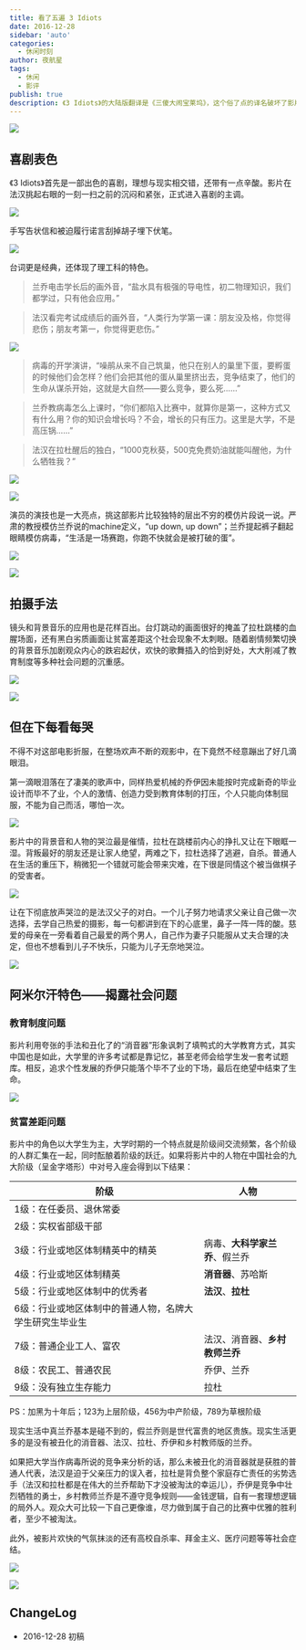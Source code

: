 ```yaml
---
title: 看了五遍 3 Idiots
date: 2016-12-28
sidebar: 'auto'
categories:
  - 休闲时刻
author: 夜航星
tags: 
  - 休闲
  - 影评
publish: true
description: 《3 Idiots》的大陆版翻译是《三傻大闹宝莱坞》，这个俗了点的译名破坏了影片的良好形象（小小吐槽一下，但确实让大陆的很多观众错过了它）。《3 idiots》看了五遍，是该写一篇影评。
---
```


![](http://images.stanine.top/3-idiot0.webp)

## 喜剧表色

《3 Idiots》首先是一部出色的喜剧，理想与现实相交错，还带有一点辛酸。影片在法汉挑起右眼的一刻一扫之前的沉闷和紧张，正式进入喜剧的主调。

![](http://images.stanine.top/3-idiot1.webp)

手写告状信和被迫履行诺言刮掉胡子埋下伏笔。

![](http://images.stanine.top/3-idiot2.webp)

台词更是经典，还体现了理工科的特色。

> 兰乔电击学长后的画外音，“盐水具有极强的导电性，初二物理知识，我们都学过，只有他会应用。”

> 法汉看完考试成绩后的画外音，“人类行为学第一课：朋友没及格，你觉得悲伤；朋友考第一，你觉得更悲伤。”

![](http://images.stanine.top/3-idiot3.webp)

> 病毒的开学演讲，“噪鹃从来不自己筑巢，他只在别人的巢里下蛋，要孵蛋的时候他们会怎样？他们会把其他的蛋从巢里挤出去，竞争结束了，他们的生命从谋杀开始，这就是大自然——要么竞争，要么死……”

> 兰乔教病毒怎么上课时，“你们都陷入比赛中，就算你是第一，这种方式又有什么用？你的知识会增长吗？不会，增长的只有压力。这里是大学，不是高压锅……”

> 法汉在拉杜醒后的独白，“1000克秋葵，500克免费奶油就能叫醒他，为什么牺牲我？”

![](http://images.stanine.top/3-idiot4.webp)

![](http://images.stanine.top/3-idiot5.webp)

演员的演技也是一大亮点，挑这部影片比较独特的层出不穷的模仿片段说一说。严肃的教授模仿兰乔说的machine定义，“up down, up down”；兰乔提起裤子翻起眼睛模仿病毒，“生活是一场赛跑，你跑不快就会是被打破的蛋”。

![](http://images.stanine.top/3-idiot6.webp)

![](http://images.stanine.top/3-idiot7.webp)

## 拍摄手法

镜头和背景音乐的应用也是花样百出。台灯跳动的画面很好的掩盖了拉杜跳楼的血腥场面，还有黑白劣质画面让贫富差距这个社会现象不太刺眼。随着剧情频繁切换的背景音乐加剧观众内心的跌宕起伏，欢快的歌舞插入的恰到好处，大大削减了教育制度等多种社会问题的沉重感。

![](http://images.stanine.top/3-idiot8.webp)

![](http://images.stanine.top/3-idiot9.webp)

## 但在下每看每哭

不得不对这部电影折服，在整场欢声不断的观影中，在下竟然不经意蹦出了好几滴眼泪。

第一滴眼泪落在了凄美的歌声中，同样热爱机械的乔伊因未能按时完成新奇的毕业设计而毕不了业，个人的激情、创造力受到教育体制的打压，个人只能向体制屈服，不能为自己而活，哪怕一次。

![](http://images.stanine.top/3-idiot10.gif)

影片中的背景音和人物的哭泣最是催情，拉杜在跳楼前内心的挣扎又让在下眼眶一湿。背叛最好的朋友还是让家人绝望，两难之下，拉杜选择了逃避，自杀。普通人在生活的重压下，稍微犯一个错就可能会带来灾难，在下很是同情这个被当做棋子的受害者。

![](http://images.stanine.top/3-idiot11.webp)

让在下彻底放声哭泣的是法汉父子的对白。一个儿子努力地请求父亲让自己做一次选择，去学自己热爱的摄影，每一句都讲到在下的心底里，鼻子一阵一阵的酸。慈爱的母亲在一旁看着自己最爱的两个男人，自己作为妻子只能服从丈夫合理的决定，但也不想看到儿子不快乐，只能为儿子无奈地哭泣。

![](http://images.stanine.top/3-idiot12.webp)

## 阿米尔汗特色——揭露社会问题

### 教育制度问题

影片利用夸张的手法和丑化了的“消音器”形象讽刺了填鸭式的大学教育方式，其实中国也是如此，大学里的许多考试都是靠记忆，甚至老师会给学生发一套考试题库。相反，追求个性发展的乔伊只能落个毕不了业的下场，最后在绝望中结束了生命。

![](http://images.stanine.top/3-idiot13.webp)

### 贫富差距问题

影片中的角色以大学生为主，大学时期的一个特点就是阶级间交流频繁，各个阶级的人群汇集在一起，同时酝酿着阶级的跃迁。如果将影片中的人物在中国社会的九大阶级（呈金字塔形）中对号入座会得到以下结果：

| **阶级**                                                | **人物**                       |
| ------------------------------------------------------- | ------------------------------ |
| 1级：在任委员、退休常委                                 |                                |
| 2级：实权省部级干部                                     |                                |
| 3级：行业或地区体制精英中的精英                         | 病毒、**大科学家兰乔**、假兰乔 |
| 4级：行业或地区体制精英                                 | **消音器**、苏哈斯             |
| 5级：行业或地区体制中的优秀者                           | **法汉**、**拉杜**             |
| 6级：行业或地区体制中的普通人物，名牌大学生研究生毕业生 |                                |
| 7级：普通企业工人、富农                                 | 法汉、消音器、**乡村教师兰乔** |
| 8级：农民工、普通农民                                   | 乔伊、兰乔                     |
| 9级：没有独立生存能力                                   | 拉杜                           |

PS：加黑为十年后；123为上层阶级，456为中产阶级，789为草根阶级

现实生活中真兰乔基本是碰不到的，假兰乔则是世代富贵的地区贵族。现实生活更多的是没有被丑化的消音器、法汉、拉杜、乔伊和乡村教师版的兰乔。

如果把大学当作病毒所说的竞争来分析的话，那么未被丑化的消音器就是获胜的普通人代表，法汉是迫于父亲压力的误入者，拉杜是背负整个家庭存亡责任的劣势选手（法汉和拉杜都是在伟大的兰乔帮助下才没被淘汰的幸运儿），乔伊是竞争中壮烈牺牲的勇士，乡村教师兰乔是不遵守竞争规则——金钱逻辑，自有一套理想逻辑的局外人。观众大可比较一下自己更像谁，尽力做到属于自己的比赛中优雅的胜利者，至少不被淘汰。

此外，被影片欢快的气氛抹淡的还有高校自杀率、拜金主义、医疗问题等等社会症结。

![](http://images.stanine.top/3-idiot14.webp)

![](http://images.stanine.top/3-idiot15.webp)

## ChangeLog

- 2016-12-28 初稿